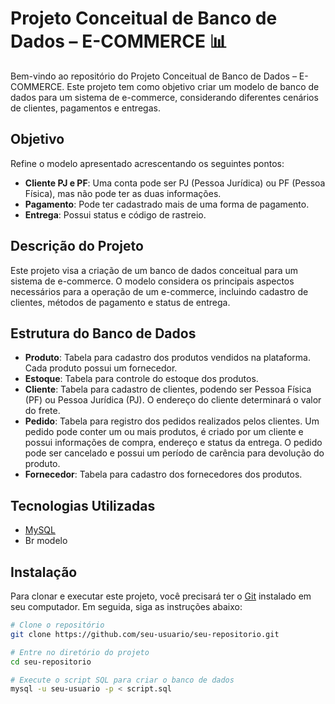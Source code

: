 # Projeto Conceitual de Banco de Dados – E-COMMERCE 📊

Bem-vindo ao repositório do Projeto Conceitual de Banco de Dados – E-COMMERCE. Este projeto tem como objetivo criar um modelo de banco de dados para um sistema de e-commerce, considerando diferentes cenários de clientes, pagamentos e entregas.

## Objetivo

Refine o modelo apresentado acrescentando os seguintes pontos:

- **Cliente PJ e PF**: Uma conta pode ser PJ (Pessoa Jurídica) ou PF (Pessoa Física), mas não pode ter as duas informações.
- **Pagamento**: Pode ter cadastrado mais de uma forma de pagamento.
- **Entrega**: Possui status e código de rastreio.

## Descrição do Projeto

Este projeto visa a criação de um banco de dados conceitual para um sistema de e-commerce. O modelo considera os principais aspectos necessários para a operação de um e-commerce, incluindo cadastro de clientes, métodos de pagamento e status de entrega.

## Estrutura do Banco de Dados

- **Produto**: Tabela para cadastro dos produtos vendidos na plataforma. Cada produto possui um fornecedor.
- **Estoque**: Tabela para controle do estoque dos produtos.
- **Cliente**: Tabela para cadastro de clientes, podendo ser Pessoa Física (PF) ou Pessoa Jurídica (PJ). O endereço do cliente determinará o valor do frete.
- **Pedido**: Tabela para registro dos pedidos realizados pelos clientes. Um pedido pode conter um ou mais produtos, é criado por um cliente e possui informações de compra, endereço e status da entrega. O pedido pode ser cancelado e possui um período de carência para devolução do produto.
- **Fornecedor**: Tabela para cadastro dos fornecedores dos produtos.

## Tecnologias Utilizadas

- [MySQL](https://www.mysql.com/)
- Br modelo

## Instalação

Para clonar e executar este projeto, você precisará ter o [Git](https://git-scm.com) instalado em seu computador. Em seguida, siga as instruções abaixo:

```bash
# Clone o repositório
git clone https://github.com/seu-usuario/seu-repositorio.git

# Entre no diretório do projeto
cd seu-repositorio

# Execute o script SQL para criar o banco de dados
mysql -u seu-usuario -p < script.sql